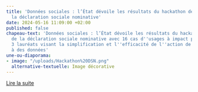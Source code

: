 ```yaml
---
title: 'Données sociales : l’État dévoile les résultats du hackathon des données de
  la déclaration sociale nominative'
date: 2024-05-16 11:09:00 +02:00
published: false
chapeau-text: 'Données sociales : l’État dévoile les résultats du hackathon des données
  de la déclaration sociale nominative avec 16 cas d''usages à impact présentés dont
  3 lauréats visant la simplification et l''efficacité de l''action de l’État grâce
  à des données'
une-ou-diaporama:
- image: "/uploads/Hackathon%20DSN.png"
  alternative-textuelle: Image décorative
---
```


<div class="lien-important"><p><a href="https://www.numerique.gouv.fr/espace-presse/donnees-sociales-letat-devoile-les-resultats-du-hackathon-des-donnees-de-la-declaration-sociale-nominative-avec-x-cas-dusages-a-impact-visant-la-simplification-et-lefficacite-de-laction-de-letat-grace-a-lexploitation-des-donnees/">Lire la suite</a></p></div>